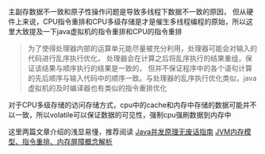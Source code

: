 主副存数据不一致和原子性操作问题是导致多线程下数据不一致的原因，
但从硬件上来说，CPU指令重排和CPU多级存储是才是催生多线程编程的原始，所以这里大致提及一下java虚拟机的指令重排和CPU的指令重排

> 为了使得处理器内部的运算单元能尽量被充分利用，处理器可能会对输入的代码进行乱序执行优化，
处理器会在计算之后将乱序执行的结果重组，保证该结果与顺序执行的结果是一致的，
但并不保证程序中的各个语句计算的先后顺序与输入代码中的顺序一致。与处理器的乱序执行优化类似，java虚拟机的及时编译器也有类似的指令重排优化

对于CPU多级存储的访问存储方式，cpu中的cache和内存中存储的数据可能并不以一致，所以volatile可以保证数据的可见性，强制cpu强刷数据到内存中

这里两篇文章介绍的浅显易懂，推荐阅读
[Java并发原理无废话指南](https://mp.weixin.qq.com/s?__biz=MzIxMjAzMDA1MQ==&mid=2648945421&idx=1&sn=98b9c1b5fa004ec49d1f9f0484185c38#rd?ref=myread])
[JVM内存模型、指令重排、内存屏障概念解析](http://www.cnblogs.com/chenyangyao/p/5269622.html)

